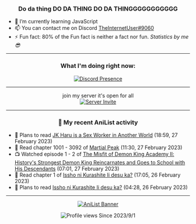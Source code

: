 <div align="center">

### Do da thing DO DA THING DO DA THINGGGGGGGGGGG
</div>

- 🌱 I’m currently learning JavaScript
- 📫 You can contact me on Discord [TheInternetUser#9060](https://discord.com/users/534117072796385300)
- ⚡ Fun fact: 80% of the Fun fact is neither a fact nor fun. _Statistics by me 😎_
<hr>

<div align="center">

### What I'm doing right now:
[![Discord Presence](https://lanyard.cnrad.dev/api/534117072796385300)](https://discord.com/users/534117072796385300)
<hr>

join my server it's open for all <br>
[![Server Invite](https://invidget.switchblade.xyz/bfYgVHxrSs)](https://discord.gg/bfYgVHxrSs)

<hr>
  
### 🌸 My recent AniList activity

</div>

<!-- ANILIST_ACTIVITY:start -->

-   📖 Plans to read [JK Haru is a Sex Worker in Another World](https://anilist.co/manga/110175) (18:59, 27 February 2023)
-   📖 Read chapter 1001 - 3092 of [Martial Peak](https://anilist.co/manga/104494) (11:30, 27 February 2023)
-   📺 Watched episode 1 - 2 of [The Misfit of Demon King Academy Ⅱ: History's Strongest Demon King Reincarnates and Goes to School with His Descendants](https://anilist.co/anime/130588) (07:01, 27 February 2023)
-   📖 Read chapter 1 of [Issho ni Kurashite Ii desu ka?](https://anilist.co/manga/159549) (17:05, 26 February 2023)
-   📖 Plans to read [Issho ni Kurashite Ii desu ka?](https://anilist.co/manga/159549) (04:28, 26 February 2023)

<!-- ANILIST_ACTIVITY:end -->
<hr>

<div align="center">

[![AniList Banner](https://img.anili.st/User/929966)](https://anilist.co/user/TheInternetUser)

![Profile views](https://gpvc.arturio.dev/TheInternetUse7) Since 2023/9/1

</div>
